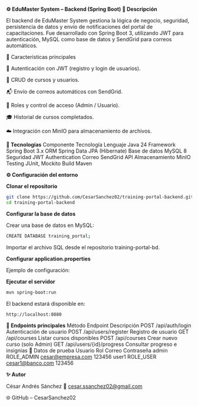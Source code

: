 **⚙️ EduMaster System – Backend (Spring Boot)
📘 Descripción**

El backend de EduMaster System gestiona la lógica de negocio, seguridad, persistencia de datos y envío de notificaciones del portal de capacitaciones.
Fue desarrollado con Spring Boot 3, utilizando JWT para autenticación, MySQL como base de datos y SendGrid para correos automáticos.

🧠 Características principales

🔐 Autenticación con JWT (registro y login de usuarios).

🧩 CRUD de cursos y usuarios.

📬 Envío de correos automáticos con SendGrid.

👥 Roles y control de acceso (Admin / Usuario).

🎓 Historial de cursos completados.

☁️ Integración con MinIO para almacenamiento de archivos.

**🧰 Tecnologías**
Componente	Tecnología
Lenguaje	Java 24
Framework	Spring Boot 3.x
ORM	Spring Data JPA (Hibernate)
Base de datos	MySQL 8
Seguridad	JWT Authentication
Correo	SendGrid API
Almacenamiento	MinIO
Testing	JUnit, Mockito
Build	Maven

**⚙️ Configuración del entorno**

**Clonar el repositorio**
```bash
git clone https://github.com/CesarSanchez02/training-portal-backend.git
cd training-portal-backend
```

**Configurar la base de datos**

Crear una base de datos en MySQL:
```bash
CREATE DATABASE training_portal;
```

Importar el archivo SQL desde el repositorio training-portal-bd.

**Configurar application.properties**

Ejemplo de configuración:

**Ejecutar el servidor**
```bash
mvn spring-boot:run
```


El backend estará disponible en:
```bash
http://localhost:8080
```

**📡 Endpoints principales**
Método	Endpoint	Descripción
POST	/api/auth/login	Autenticación de usuario
POST	/api/users/register	Registro de usuario
GET	/api/courses	Listar cursos disponibles
POST	/api/courses	Crear nuevo curso (solo Admin)
GET	/api/users/{id}/progress	Consultar progreso e insignias
🧪 Datos de prueba
Usuario	Rol	Correo	Contraseña
admin	ROLE_ADMIN	cesar@empresa.com
	123456
user1	ROLE_USER	cesar1@banco.com
	123456
  
**✨ Autor**

César Andrés Sánchez
📧 cesar.ssanchez02@gmail.com

🌐 GitHub – CesarSanchez02
